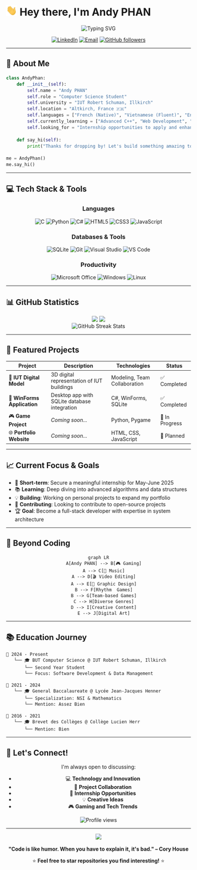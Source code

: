 # <img src="https://raw.githubusercontent.com/ABSphreak/ABSphreak/master/gifs/Hi.gif" width="30px"> Hey there, I'm Andy PHAN

<div align="center">
  <img src="https://readme-typing-svg.herokuapp.com?font=Fira+Code&weight=600&size=28&pause=1000&color=2E86C1&center=true&vCenter=true&width=600&lines=Computer+Science+Student;Full+Stack+Developer+in+Training;Problem+Solver+%26+Tech+Enthusiast" alt="Typing SVG" />
</div>

<div align="center">
  
  [![LinkedIn](https://img.shields.io/badge/LinkedIn-0077B5?style=for-the-badge&logo=linkedin&logoColor=white)](http://linkedin.com/in/andy-phan-293783385)
  [![Email](https://img.shields.io/badge/Email-D14836?style=for-the-badge&logo=gmail&logoColor=white)](mailto:andy.phan@etu.unistra.fr)
  [![GitHub followers](https://img.shields.io/github/followers/cestlelheure?style=for-the-badge&logo=github)](https://github.com/cestlelheure)
  
</div>

---

## 🚀 About Me

```python
class AndyPhan:
    def __init__(self):
        self.name = "Andy PHAN"
        self.role = "Computer Science Student"
        self.university = "IUT Robert Schuman, Illkirch"
        self.location = "Altkirch, France 🇫🇷"
        self.languages = ["French (Native)", "Vietnamese (Fluent)", "English (Intermediate)"]
        self.currently_learning = ["Advanced C++", "Web Development", "Database Management"]
        self.looking_for = "Internship opportunities to apply and enhance my skills"
    
    def say_hi(self):
        print("Thanks for dropping by! Let's build something amazing together 🚀")

me = AndyPhan()
me.say_hi()
```

---

## 💻 Tech Stack & Tools

<div align="center">

### Languages
![C](https://img.shields.io/badge/C-00599C?style=for-the-badge&logo=c&logoColor=white)
![Python](https://img.shields.io/badge/Python-3776AB?style=for-the-badge&logo=python&logoColor=white)
![C#](https://img.shields.io/badge/C%23-239120?style=for-the-badge&logo=c-sharp&logoColor=white)
![HTML5](https://img.shields.io/badge/HTML5-E34C26?style=for-the-badge&logo=html5&logoColor=white)
![CSS3](https://img.shields.io/badge/CSS3-1572B6?style=for-the-badge&logo=css3&logoColor=white)
![JavaScript](https://img.shields.io/badge/JavaScript-F7DF1E?style=for-the-badge&logo=javascript&logoColor=black)

### Databases & Tools
![SQLite](https://img.shields.io/badge/SQLite-07405E?style=for-the-badge&logo=sqlite&logoColor=white)
![Git](https://img.shields.io/badge/Git-F05032?style=for-the-badge&logo=git&logoColor=white)
![Visual Studio](https://img.shields.io/badge/Visual_Studio-5C2D91?style=for-the-badge&logo=visual%20studio&logoColor=white)
![VS Code](https://img.shields.io/badge/VS_Code-007ACC?style=for-the-badge&logo=visual%20studio%20code&logoColor=white)

### Productivity
![Microsoft Office](https://img.shields.io/badge/Microsoft_Office-D83B01?style=for-the-badge&logo=microsoft-office&logoColor=white)
![Windows](https://img.shields.io/badge/Windows-0078D6?style=for-the-badge&logo=windows&logoColor=white)
![Linux](https://img.shields.io/badge/Linux-FCC624?style=for-the-badge&logo=linux&logoColor=black)

</div>

---

## 📊 GitHub Statistics

<div align="center">
  <img height="180em" src="https://github-readme-stats.vercel.app/api?username=cestlelheure&show_icons=true&theme=tokyonight&include_all_commits=true&count_private=true"/>
  <img height="180em" src="https://github-readme-stats.vercel.app/api/top-langs/?username=cestlelheure&layout=compact&langs_count=8&theme=tokyonight"/>
</div>

<div align="center">
  <img src="https://github-readme-streak-stats.herokuapp.com/?user=cestlelheure&theme=tokyonight" alt="GitHub Streak Stats"/>
</div>

---

## 🎯 Featured Projects

<div align="center">

| Project | Description | Technologies | Status |
|---------|-------------|--------------|--------|
| 🏫 **IUT Digital Model** | 3D digital representation of IUT buildings | Modeling, Team Collaboration | ✅ Completed |
| 💼 **WinForms Application** | Desktop app with SQLite database integration | C#, WinForms, SQLite | ✅ Completed |
| 🎮 **Game Project** | *Coming soon...* | Python, Pygame | 🔄 In Progress |
| 🌐 **Portfolio Website** | *Coming soon...* | HTML, CSS, JavaScript | 📝 Planned |

</div>

---

## 📈 Current Focus & Goals

- 🎯 **Short-term**: Secure a meaningful internship for May-June 2025
- 📚 **Learning**: Deep diving into advanced algorithms and data structures
- 💡 **Building**: Working on personal projects to expand my portfolio
- 🤝 **Contributing**: Looking to contribute to open-source projects
- 🏆 **Goal**: Become a full-stack developer with expertise in system architecture

---

## 🎨 Beyond Coding

<div align="center">

```mermaid
graph LR
    A[Andy PHAN] --> B[🎮 Gaming]
    A --> C[🎵 Music]
    A --> D[🎬 Video Editing]
    A --> E[🎨 Graphic Design]
    B --> F[Rhythm  Games]
    B --> G[Team-based Games]
    C --> H[Diverse Genres]
    D --> I[Creative Content]
    E --> J[Digital Art]
```

</div>

---

## 📚 Education Journey

```
📍 2024 - Present
   └── 🎓 BUT Computer Science @ IUT Robert Schuman, Illkirch
       └── Second Year Student
       └── Focus: Software Development & Data Management

📍 2021 - 2024
   └── 🎓 General Baccalaureate @ Lycée Jean-Jacques Henner
       └── Specialization: NSI & Mathematics
       └── Mention: Assez Bien

📍 2016 - 2021
   └── 🎓 Brevet des Collèges @ Collège Lucien Herr
       └── Mention: Bien
```

---

## 💬 Let's Connect!

<div align="center">

I'm always open to discussing:
- 💻 **Technology and Innovation**
- 🚀 **Project Collaboration**
- 🎯 **Internship Opportunities**
- 💡 **Creative Ideas**
- 🎮 **Gaming and Tech Trends**

<img src="https://komarev.com/ghpvc/?username=cestlelheure&label=Profile%20views&color=0e75b6&style=flat" alt="Profile views" />

</div>

---

<div align="center">
  <img src="https://capsule-render.vercel.app/api?type=waving&color=gradient&height=100&section=footer&text=Thanks%20for%20visiting!&fontSize=20&fontColor=ffffff&animation=twinkling" />
  
  **"Code is like humor. When you have to explain it, it's bad." – Cory House**
  
  ⭐ **Feel free to star repositories you find interesting!** ⭐
</div>
